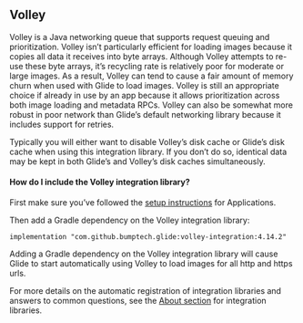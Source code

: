 ## **Volley**

Volley is a Java networking queue that supports request queuing and prioritization. Volley isn’t particularly efficient for loading images because it copies all data it receives into byte arrays. Although Volley attempts to re-use these byte arrays, it’s recycling rate is relatively poor for moderate or large images. As a result, Volley can tend to cause a fair amount of memory churn when used with Glide to load images. Volley is still an appropriate choice if already in use by an app because it allows prioritization across both image loading and metadata RPCs. Volley can also be somewhat more robust in poor network than Glide’s default networking library because it includes support for retries.

Typically you will either want to disable Volley’s disk cache or Glide’s disk cache when using this integration library. If you don’t do so, identical data may be kept in both Glide’s and Volley’s disk caches simultaneously.


#### **How do I include the Volley integration library?**

First make sure you’ve followed the [setup instructions](https://nickyshe.github.io/Glide-V4/#/Configurations#applications) for Applications.

Then add a Gradle dependency on the Volley integration library:


```
implementation "com.github.bumptech.glide:volley-integration:4.14.2"
```


Adding a Gradle dependency on the Volley integration library will cause Glide to start automatically using Volley to load images for all http and https urls.

For more details on the automatic registration of integration libraries and answers to common questions, see the [About section](https://nickyshe.github.io/Glide-V4/#/About) for integration libraries.
